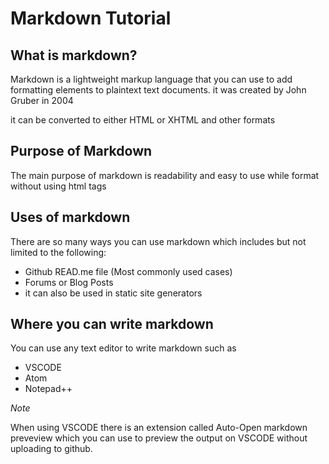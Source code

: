# Markdown Tutorial
## What is markdown?

Markdown is a lightweight markup language that you can use to add formatting elements to plaintext text documents. it was created by John Gruber in 2004

it can be converted to either HTML or XHTML and other formats

## Purpose of Markdown
The main purpose of markdown is readability and easy to use while format without using html tags

## Uses of markdown
There are so many ways you can use markdown which includes but not limited to the following:

* Github READ.me file (Most commonly used cases)
* Forums or Blog Posts
* it can also be used in static site generators


## Where you can write markdown

You can use any text editor to write markdown such as

* VSCODE
* Atom
* Notepad++

_Note_

When using VSCODE there is an extension called Auto-Open markdown preveview which you can use to preview the output on VSCODE without uploading to github.